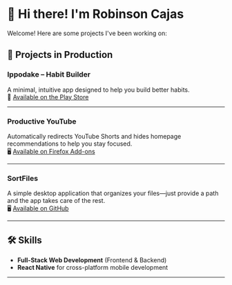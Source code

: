# 👋 Hi there! I'm Robinson Cajas  

Welcome! Here are some projects I've been working on:

## 🚀 Projects in Production

### **Ippodake – Habit Builder**  
A minimal, intuitive app designed to help you build better habits.  
📱 [Available on the Play Store](https://play.google.com/store/apps/details?id=com.proyect1_1&hl=en)

---

### **Productive YouTube**  
Automatically redirects YouTube Shorts and hides homepage recommendations to help you stay focused.  
🖥️ [Available on Firefox Add-ons](https://addons.mozilla.org/es-ES/firefox/addon/productive-youtube/)

---

### **SortFiles**  
A simple desktop application that organizes your files—just provide a path and the app takes care of the rest.  
🖥️ [Available on GitHub](https://github.com/robincajas12/SortFilesProyect/releases/tag/v1.0.0)

---

## 🛠️ Skills  

- **Full-Stack Web Development** (Frontend & Backend)  
- **React Native** for cross-platform mobile development
---
